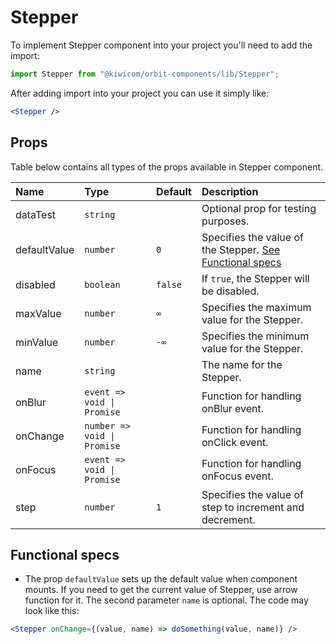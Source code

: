 # Stepper
To implement Stepper component into your project you'll need to add the import:
```jsx
import Stepper from "@kiwicom/orbit-components/lib/Stepper";
```
After adding import into your project you can use it simply like:
```jsx
<Stepper />
```

## Props

Table below contains all types of the props available in Stepper component.

| Name            | Type                          | Default     | Description                                        |
| :-------------- | :---------------------------- | :---------- | :------------------------------------------------- |
| dataTest        | `string`                      |             | Optional prop for testing purposes.
| defaultValue    | `number`                      | `0`         | Specifies the value of the Stepper. [See Functional specs](#functional-specs)
| disabled        | `boolean`                     | `false`     | If `true`, the Stepper will be disabled.
| maxValue        | `number`                      | `∞`         | Specifies the maximum value for the Stepper.
| minValue        | `number`                      | `-∞`        | Specifies the minimum value for the Stepper.
| name            | `string`                      |             | The name for the Stepper.
| onBlur          | `event => void \| Promise`    |             | Function for handling onBlur event.
| onChange        | `number => void \| Promise`   |             | Function for handling onClick event.
| onFocus         | `event => void \| Promise`    |             | Function for handling onFocus event.
| step            | `number`                      | `1`         | Specifies the value of step to increment and decrement.

## Functional specs
* The prop `defaultValue` sets up the default value when component mounts. If you need to get the current value of Stepper, use arrow function for it. The second parameter `name` is optional. The code may look like this:
```jsx
<Stepper onChange={(value, name) => doSomething(value, name)} />
```
